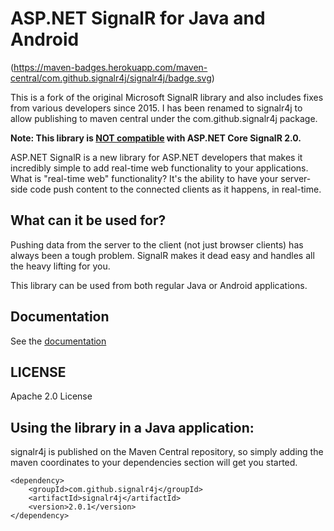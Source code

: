 # ASP.NET SignalR for Java and Android
(https://maven-badges.herokuapp.com/maven-central/com.github.signalr4j/signalr4j/badge.svg)

This is a fork of the original Microsoft SignalR library and also includes fixes from various developers since 2015.  I has been renamed to signalr4j to allow publishing to maven central under the com.github.signalr4j package.

**Note: This library is [NOT compatible](https://github.com/aspnet/SignalR/issues/883#issuecomment-336499189) with ASP.NET Core SignalR 2.0.**

ASP.NET SignalR is a new library for ASP.NET developers that makes it incredibly simple to add real-time web functionality to your applications. What is "real-time web" functionality? It's the ability to have your server-side code push content to the connected clients as it happens, in real-time.

## What can it be used for?
Pushing data from the server to the client (not just browser clients) has always been a tough problem. SignalR makes 
it dead easy and handles all the heavy lifting for you.

This library can be used from both regular Java or Android applications.

## Documentation
See the [documentation](http://asp.net/signalr)
	
## LICENSE
Apache 2.0 License

## Using the library in a Java application:

signalr4j is published on the Maven Central repository, so simply adding the maven coordinates to your dependencies section will get you started.  

```
<dependency>
    <groupId>com.github.signalr4j</groupId>
    <artifactId>signalr4j</artifactId>
    <version>2.0.1</version>
</dependency>
```




